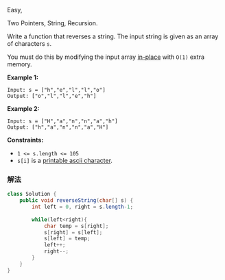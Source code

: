Easy,  

Two Pointers,  String,  Recursion.

Write a function that reverses a string. The input string is given as an array of characters `s`.

You must do this by modifying the input array [in-place](https://en.wikipedia.org/wiki/In-place_algorithm) with `O(1)` extra memory.

**Example 1:**

```
Input: s = ["h","e","l","l","o"]
Output: ["o","l","l","e","h"]

```

**Example 2:**

```
Input: s = ["H","a","n","n","a","h"]
Output: ["h","a","n","n","a","H"]

```

**Constraints:**

- `1 <= s.length <= 105`
- `s[i]` is a [printable ascii character](https://en.wikipedia.org/wiki/ASCII#Printable_characters).

### 解法

```java
class Solution {
    public void reverseString(char[] s) {
        int left = 0, right = s.length-1;
        
        while(left<right){
            char temp = s[right];
            s[right] = s[left];
            s[left] = temp;
            left++;
            right--;
        }
    }
}
```